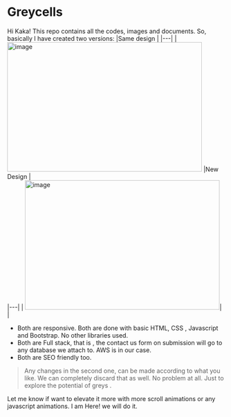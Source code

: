 # Greycells

Hi Kaka!
This repo contains all the codes, images and documents.
So, basically I have created two versions: 
|Same design   | 
|---|
| <img width="450" height = "300" alt="image" src="https://user-images.githubusercontent.com/120945994/233572373-80316aa8-2e67-4458-80d5-6b1181e3a714.png|">
|New Design |  
|---|
|  <img width="450" height = "300" alt="image" src="https://user-images.githubusercontent.com/120945994/233573675-cfd8d43e-32fd-48eb-804e-aa7d640ceb0e.png">| 
  |   




- Both are responsive. Both are done with basic HTML, CSS , Javascript and Bootstrap. No other libraries used.
- Both are Full stack, that is , the contact us form on submission will go to any database we attach to. AWS is in our case. 
- Both are SEO friendly too.

> Any changes in the second one, can be made according to what you like.
> We can completely discard that as well. No problem at all.
> Just to explore the potential of greys .

Let me know if want to elevate it more with more scroll animations or any javascript animations. I am Here! we will do it.
